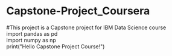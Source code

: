 # Capstone-Project_Coursera
#This project is a Capstone project for IBM Data Science course\
import pandas as pd\
import numpy as np\
print("Hello Capstone Project Course!")

